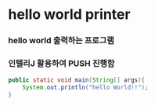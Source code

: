 # hello world printer

### hello world 출력하는 프로그램
### 인텔리J 활용하여 PUSH 진행함

```java
public static void main(String[] args){
    System.out.println("hello World!!");
}
```
